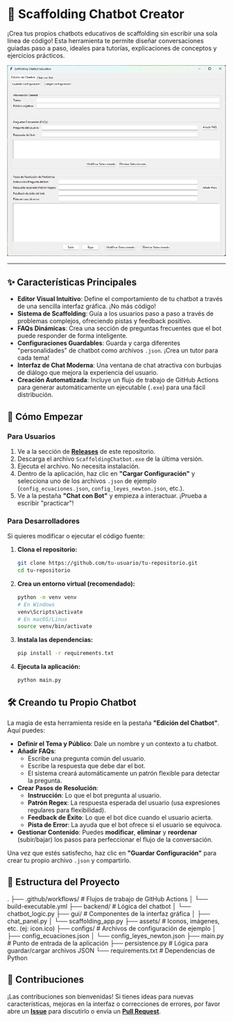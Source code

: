 # 🤖 Scaffolding Chatbot Creator

¡Crea tus propios chatbots educativos de scaffolding sin escribir una sola línea de código! Esta herramienta te permite diseñar conversaciones guiadas paso a paso, ideales para tutorías, explicaciones de conceptos y ejercicios prácticos.

![Captura de la aplicación](assets/image.png)  <!-- Reemplaza esto con una URL de una captura de tu app. Súbela a imgur.com u otro servicio -->

---

## ✨ Características Principales

- **Editor Visual Intuitivo**: Define el comportamiento de tu chatbot a través de una sencilla interfaz gráfica. ¡No más código!
- **Sistema de Scaffolding**: Guía a los usuarios paso a paso a través de problemas complejos, ofreciendo pistas y feedback positivo.
- **FAQs Dinámicas**: Crea una sección de preguntas frecuentes que el bot puede responder de forma inteligente.
- **Configuraciones Guardables**: Guarda y carga diferentes "personalidades" de chatbot como archivos `.json`. ¡Crea un tutor para cada tema!
- **Interfaz de Chat Moderna**: Una ventana de chat atractiva con burbujas de diálogo que mejora la experiencia del usuario.
- **Creación Automatizada**: Incluye un flujo de trabajo de GitHub Actions para generar automáticamente un ejecutable (`.exe`) para una fácil distribución.

## 🚀 Cómo Empezar

### Para Usuarios

1.  Ve a la sección de [**Releases**](https://github.com/tu-usuario/tu-repositorio/releases) de este repositorio. <!-- Reemplaza con tu URL -->
2.  Descarga el archivo `ScaffoldingChatbot.exe` de la última versión.
3.  Ejecuta el archivo. No necesita instalación.
4.  Dentro de la aplicación, haz clic en **"Cargar Configuración"** y selecciona uno de los archivos `.json` de ejemplo (`config_ecuaciones.json`, `config_leyes_newton.json`, etc.).
5.  Ve a la pestaña **"Chat con Bot"** y empieza a interactuar. ¡Prueba a escribir "practicar"!

### Para Desarrolladores

Si quieres modificar o ejecutar el código fuente:

1.  **Clona el repositorio:**
    ```bash
    git clone https://github.com/tu-usuario/tu-repositorio.git
    cd tu-repositorio
    ```

2.  **Crea un entorno virtual (recomendado):**
    ```bash
    python -m venv venv
    # En Windows
    venv\Scripts\activate
    # En macOS/Linux
    source venv/bin/activate
    ```

3.  **Instala las dependencias:**
    ```bash
    pip install -r requirements.txt
    ```

4.  **Ejecuta la aplicación:**
    ```bash
    python main.py
    ```

## 🛠️ Creando tu Propio Chatbot

La magia de esta herramienta reside en la pestaña **"Edición del Chatbot"**. Aquí puedes:

- **Definir el Tema y Público**: Dale un nombre y un contexto a tu chatbot.
- **Añadir FAQs**:
  - Escribe una pregunta común del usuario.
  - Escribe la respuesta que debe dar el bot.
  - El sistema creará automáticamente un patrón flexible para detectar la pregunta.
- **Crear Pasos de Resolución**:
  - **Instrucción**: Lo que el bot pregunta al usuario.
  - **Patrón Regex**: La respuesta esperada del usuario (usa expresiones regulares para flexibilidad).
  - **Feedback de Éxito**: Lo que el bot dice cuando el usuario acierta.
  - **Pista de Error**: La ayuda que el bot ofrece si el usuario se equivoca.
- **Gestionar Contenido**: Puedes **modificar**, **eliminar** y **reordenar** (subir/bajar) los pasos para perfeccionar el flujo de la conversación.

Una vez que estés satisfecho, haz clic en **"Guardar Configuración"** para crear tu propio archivo `.json` y compartirlo.

## 📁 Estructura del Proyecto
.
├── .github/workflows/ # Flujos de trabajo de GitHub Actions
│ └── build-executable.yml
├── backend/ # Lógica del chatbot
│ └── chatbot_logic.py
├── gui/ # Componentes de la interfaz gráfica
│ ├── chat_panel.py
│ └── scaffolding_app.py
├── assets/ # Iconos, imágenes, etc. (ej: icon.ico)
├── configs/ # Archivos de configuración de ejemplo
│ ├── config_ecuaciones.json
│ └── config_leyes_newton.json
├── main.py # Punto de entrada de la aplicación
├── persistence.py # Lógica para guardar/cargar archivos JSON
└── requirements.txt # Dependencias de Python

## 🤝 Contribuciones

¡Las contribuciones son bienvenidas! Si tienes ideas para nuevas características, mejoras en la interfaz o correcciones de errores, por favor abre un [**Issue**](https://github.com/tu-usuario/tu-repositorio/issues) para discutirlo o envía un [**Pull Request**](https://github.com/tu-usuario/tu-repositorio/pulls).